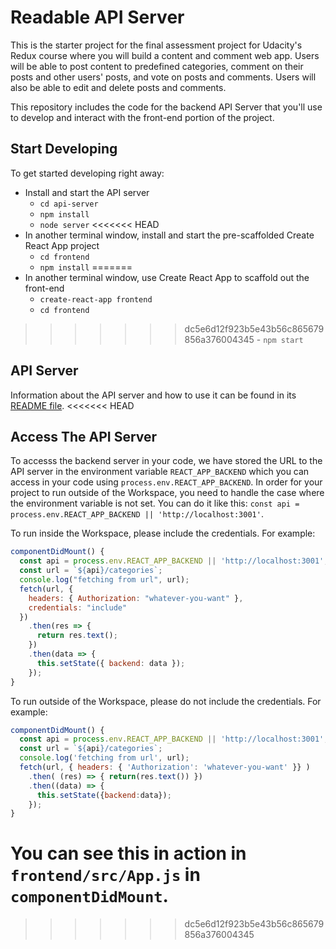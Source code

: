 # Readable API Server

This is the starter project for the final assessment project for Udacity's Redux course where you will build a content and comment web app. Users will be able to post content to predefined categories, comment on their posts and other users' posts, and vote on posts and comments. Users will also be able to edit and delete posts and comments.

This repository includes the code for the backend API Server that you'll use to develop and interact with the front-end portion of the project.

## Start Developing

To get started developing right away:

* Install and start the API server
    - `cd api-server`
    - `npm install`
    - `node server`
<<<<<<< HEAD
* In another terminal window, install and start the pre-scaffolded Create React App project
    - `cd frontend`
    - `npm install`
=======
* In another terminal window, use Create React App to scaffold out the front-end
    - `create-react-app frontend`
    - `cd frontend`
>>>>>>> dc5e6d12f923b5e43b56c865679856a376004345
    - `npm start`

## API Server

Information about the API server and how to use it can be found in its [README file](api-server/README.md).
<<<<<<< HEAD

## Access The API Server

To accesss the backend server in your code, we have stored the URL to the API server in the environment variable `REACT_APP_BACKEND` which you can access in your code using `process.env.REACT_APP_BACKEND`. In order for your project to run outside of the Workspace, you need to handle the case where the environment variable is not set. You can do it like this: `const api = process.env.REACT_APP_BACKEND || 'http://localhost:3001'`. 

To run inside the Workspace, please include the credentials. For example:

  ```js
  componentDidMount() {
    const api = process.env.REACT_APP_BACKEND || 'http://localhost:3001';
    const url = `${api}/categories`;
    console.log("fetching from url", url);
    fetch(url, {
      headers: { Authorization: "whatever-you-want" },
      credentials: "include"
    })
      .then(res => {
        return res.text();
      })
      .then(data => {
        this.setState({ backend: data });
      });
  }
  ```

To run outside of the Workspace, please do not include the credentials. For example:

  ```js
  componentDidMount() {
    const api = process.env.REACT_APP_BACKEND || 'http://localhost:3001';
    const url = `${api}/categories`;
    console.log('fetching from url', url);
    fetch(url, { headers: { 'Authorization': 'whatever-you-want' }} )
      .then( (res) => { return(res.text()) })
      .then((data) => {
        this.setState({backend:data});
      });
  }
  ```

You can see this in action in `frontend/src/App.js` in `componentDidMount`.
=======
>>>>>>> dc5e6d12f923b5e43b56c865679856a376004345
